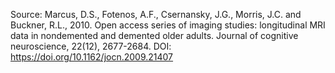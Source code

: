 Source: Marcus, D.S., Fotenos, A.F., Csernansky, J.G., Morris, J.C. and Buckner, R.L., 2010. Open access series of imaging studies: longitudinal MRI data in nondemented and demented older adults. Journal of cognitive neuroscience, 22(12), 2677-2684.
DOI: https://doi.org/10.1162/jocn.2009.21407
